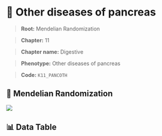 # 🧪 Other diseases of pancreas

> **Root:** Mendelian Randomization

> **Chapter:** 11  

> **Chapter name:** Digestive

> **Phenotype:** Other diseases of pancreas  

> **Code:** `K11_PANCOTH`

## 🧬 Mendelian Randomization  

<img src="/MR/Figures/Forward/K11_PANCOTH.png"/>

## 📊 Data Table

<CsvTableMRF src="/public/MR/Data/Forward/K11_PANCOTH.csv"/>
